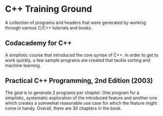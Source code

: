 # C++ Training Ground
A collection of programs and headers that were generated by working through various C/C++ tutorials and books. 

## Codacademy for C++
A simplistic course that introduced the core syntax of C++. In order to get to work quickly, a few sample programs are created that tackle sorting and machine learning. 


## Practical C++ Programming, 2nd Edition (2003)
The goal is to generate 2 programs per chapter.  One program for a simplistic, systematic exploration of the introduced feature and another one which creates a somwehat reasonable use case for which the feature might come in handy. Overall, there are 30 chapters in the book.